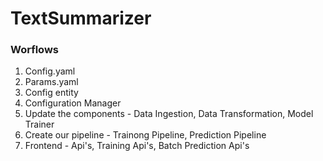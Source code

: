 # TextSummarizer

### Worflows

1. Config.yaml
2. Params.yaml
3. Config entity
4. Configuration Manager
5. Update the components - Data Ingestion, Data Transformation, Model Trainer
6. Create our pipeline - Trainong Pipeline, Prediction Pipeline
7. Frontend - Api's, Training Api's, Batch Prediction Api's